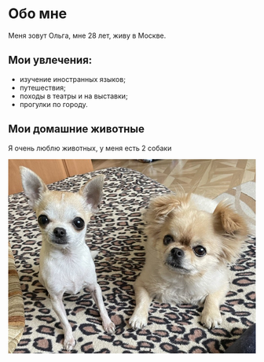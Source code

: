# Обо мне

Меня зовут Ольга, мне 28 лет, живу в Москве.

## Мои увлечения:

- изучение иностранных языков;
- путешествия;
- походы в театры и на выставки;
- прогулки по городу.

## Мои домашние животные

Я очень люблю животных, у меня есть 2 собаки

![](photo_2022-09-13_18-09-37.jpg)